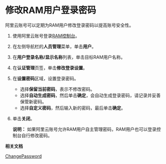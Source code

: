 # 修改RAM用户登录密码

阿里云账号可以定期为RAM用户修改登录密码以提高账号安全性。

1.  使用阿里云账号登录[RAM控制台](https://ram.console.aliyun.com/)。

2.  在左侧导航栏的**人员管理**菜单，单击**用户**。

3.  在**用户登录名称/显示名称**列表，单击目标RAM用户名称。

4.  在**认证管理**页签，单击**修改登录设置**。

5.  在**设置密码**区域，设置登录密码。

    -   选择**保留当前密码**，表示不修改密码。
    -   选择**自动生成密码**，然后单击**确定**，会自动生成登录密码，请记录并妥善保管新密码。
    -   选择**自定义密码**，然后输入新的密码，最后单击**确定**。
6.  单击**关闭**。

    **说明：** 如果阿里云账号允许RAM用户自主管理密码，RAM用户也可以登录控制台自行修改密码。


**相关文档**  


[ChangePassword](/intl.zh-CN/API参考/API参考（RAM）/用户管理接口/ChangePassword.md)

